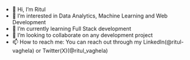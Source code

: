 - 👋 Hi, I’m Ritul
- 👀 I’m interested in Data Analytics, Machine Learning and Web Development
- 🌱 I’m currently learning Full Stack development
- 💞️ I’m looking to collaborate on any development project
- 📫 How to reach me:
  You can reach out through my LinkedIn(@ritul-vaghela) or Twitter(X)(@ritul_vaghela)

<!---
RitulV/RitulV is a ✨ special ✨ repository because its `README.md` (this file) appears on your GitHub profile.
You can click the Preview link to take a look at your changes.
--->
